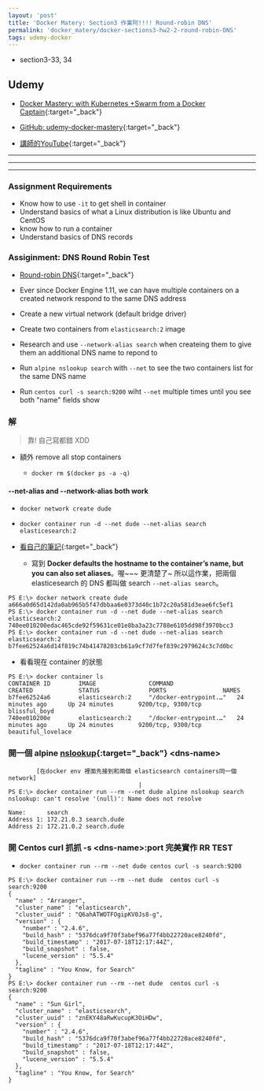 ```yaml
---
layout: 'post'
title: 'Docker Matery: Section3 作業阿!!!! Round-robin DNS'
permalink: 'docker_matery/docker-sections3-hw2-2-round-robin-DNS'
tags: udemy-docker
---
```


- section3-33, 34

## Udemy

- [Docker Mastery: with Kubernetes +Swarm from a Docker Captain](https://www.udemy.com/course/docker-mastery/){:target="_back"}

- [GitHub: udemy-docker-mastery](https://github.com/BretFisher/udemy-docker-mastery){:target="_back"}

- [講師的YouTube](https://www.youtube.com/channel/UC0NErq0RhP51iXx64ZmyVfg){:target="_back"}

---
---
---


### Assignment Requirements

- Know how to use `-it` to get shell in container
- Understand basics of what a Linux distribution is like Ubuntu and CentOS
- know how to run a container 
- Understand basics of DNS records

### Assiginment: DNS Round Robin Test

- [Round-robin DNS](https://en.wikipedia.org/wiki/Round-robin_DNS){:target="_back"}

- Ever since Docker Engine 1.11, we can have multiple containers on a created network respond to the same DNS address

- Create a new virtual network (default bridge driver)

- Create two containers from `elasticsearch:2` image

- Research and use `--network-alias search` when createing them to give them an additional DNS name to repond to

- Run `alpine nslookup search` with `--net` to see the two containers list for the same DNS name 

- Run `centos curl -s search:9200` wiht `--net` multiple times until you see both "name" fields show

### 解

> 靠! 自己寫都錯 XDD

- 額外 remove all stop containers

   - `docker rm $(docker ps -a -q)`

#### \-\-net-alias and \-\-network-alias both work

- `docker network create dude`

- `docker container run -d --net dude --net-alias search elasticesearch:2`

- [看自己的筆記](https://yuting3656.github.io/yutingblog/docker_matery/docker-networks-dns){:target="_back"}

    - 寫到 __Docker defaults the hostname to the container’s name, but you can also set aliases__。喔~~~ 更清楚了~ 所以這作業，把兩個 elasticesearch 的 DNS 都叫做 search `--net-alias search`。

~~~
PS E:\> docker network create dude
a666a0d65d142da0ab965b5f47dbbaa6e0373d40c1b72c20a581d3eae6fc5ef1
PS E:\> docker container run -d --net dude --net-alias search elasticsearch:2
740ee010200edac465cde92f59631ce01e8ba3a23c7788e6105dd98f3970bcc3
PS E:\> docker container run -d --net dude --net-alias search elasticsearch:2
b7fee62524a6d14f819c74b41478203cb61a9cf7d7fef839c2979624c3c7d0bc
~~~

- 看看現在 container 的狀態

~~~
PS E:\> docker container ls
CONTAINER ID        IMAGE               COMMAND                  CREATED             STATUS              PORTS                NAMES
b7fee62524a6        elasticsearch:2     "/docker-entrypoint.…"   24 minutes ago      Up 24 minutes       9200/tcp, 9300/tcp   blissful_boyd
740ee010200e        elasticsearch:2     "/docker-entrypoint.…"   24 minutes ago      Up 24 minutes       9200/tcp, 9300/tcp   beautiful_lovelace
~~~

### 開一個 alpine [nslookup](https://network-tools.com/nslookup/){:target="_back"} \<dns-name\>

~~~
        [在docker env 裡面先接到和兩個 elasticsearch containers同一個network]
                                     |
PS E:\> docker container run --rm --net dude alpine nslookup search
nslookup: can't resolve '(null)': Name does not resolve

Name:      search
Address 1: 172.21.0.3 search.dude
Address 2: 172.21.0.2 search.dude
~~~

### 開 Centos curl 抓抓 -s \<dns-name\>:port 完美實作 RR TEST 

- `docker container run --rm --net dude centos curl -s search:9200`

~~~
PS E:\> docker container run --rm --net dude  centos curl -s search:9200
{
  "name" : "Arranger",
  "cluster_name" : "elasticsearch",
  "cluster_uuid" : "Q6ahATWOTFOgipKV0Js8-g",
  "version" : {
    "number" : "2.4.6",
    "build_hash" : "5376dca9f70f3abef96a77f4bb22720ace8240fd",
    "build_timestamp" : "2017-07-18T12:17:44Z",
    "build_snapshot" : false,
    "lucene_version" : "5.5.4"
  },
  "tagline" : "You Know, for Search"
}
PS E:\> docker container run --rm --net dude  centos curl -s search:9200
{
  "name" : "Sun Girl",
  "cluster_name" : "elasticsearch",
  "cluster_uuid" : "znEKY48aRwKucupK3OiHDw",
  "version" : {
    "number" : "2.4.6",
    "build_hash" : "5376dca9f70f3abef96a77f4bb22720ace8240fd",
    "build_timestamp" : "2017-07-18T12:17:44Z",
    "build_snapshot" : false,
    "lucene_version" : "5.5.4"
  },
  "tagline" : "You Know, for Search"
}
~~~
